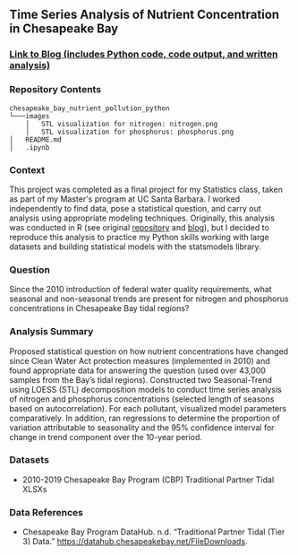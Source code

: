 ## Time Series Analysis of Nutrient Concentration in Chesapeake Bay

### [Link to Blog (includes Python code, code output, and written analysis)](https://linusghanadan.github.io/blog/2024-8-20-post/chesapeake-bay-python.html)

### Repository Contents
    chesapeake_bay_nutrient_pollution_python
    └───images
        │   STL visualization for nitrogen: nitrogen.png
        │   STL visualization for phosphorus: phosphorus.png
    │   README.md
    │   .ipynb

### Context

This project was completed as a final project for my Statistics class, taken as part of my Master's program at UC Santa Barbara. I worked independently to find data, pose a statistical question, and carry out analysis using appropriate modeling techniques. Originally, this analysis was conducted in R (see original [repository](https://github.com/linusghanadan/chesapeake-bay-nutrient-pollution) and [blog](https://linusghanadan.github.io/blog/2023-12-12-post/)), but I decided to reproduce this analysis to practice my Python skills working with large datasets and building statistical models with the statsmodels library.

### Question

Since the 2010 introduction of federal water quality requirements, what seasonal and non-seasonal trends are present for nitrogen and phosphorus concentrations in Chesapeake Bay tidal regions?

### Analysis Summary

Proposed statistical question on how nutrient concentrations have changed since Clean Water Act protection measures (implemented in 2010) and found appropriate data for answering the question (used over 43,000 samples from the Bay’s tidal regions). Constructed two Seasonal-Trend using LOESS (STL) decomposition models to conduct time series analysis of nitrogen and phosphorus concentrations (selected length of seasons based on autocorrelation). For each pollutant, visualized model parameters comparatively. In addition, ran regressions to determine the proportion of variation attributable to seasonality and the 95% confidence interval for change in trend component over the 10-year period.

### Datasets
- 2010-2019 Chesapeake Bay Program (CBP) Traditional Partner Tidal XLSXs

### Data References
- Chesapeake Bay Program DataHub. n.d. “Traditional Partner Tidal (Tier 3) Data.” https://datahub.chesapeakebay.net/FileDownloads.
